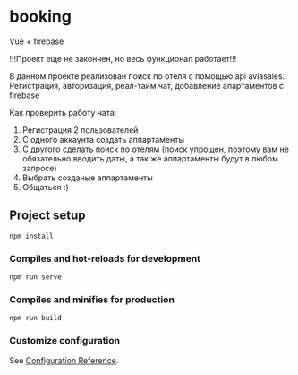 # booking

Vue + firebase 

!!!Проект еще не закончен, но весь функционал работает!!!

В данном проекте реализован поиск по отеля с помощью api aviasales. Регистрация, авторизация, реал-тайм чат, добавление апартаментов с firebase

Как проверить работу чата:
1) Регистрация 2 пользователей
2) С одного аккаунта создать аппартаменты
3) С другого сделать поиск по отелям (поиск упрощен, поэтому вам не обязательно вводить даты, а так же аппартаменты будут в любом запросе)
4) Выбрать созданые аппартаменты
5) Общаться :)

## Project setup
```
npm install
```

### Compiles and hot-reloads for development
```
npm run serve
```

### Compiles and minifies for production
```
npm run build
```

### Customize configuration
See [Configuration Reference](https://cli.vuejs.org/config/).
